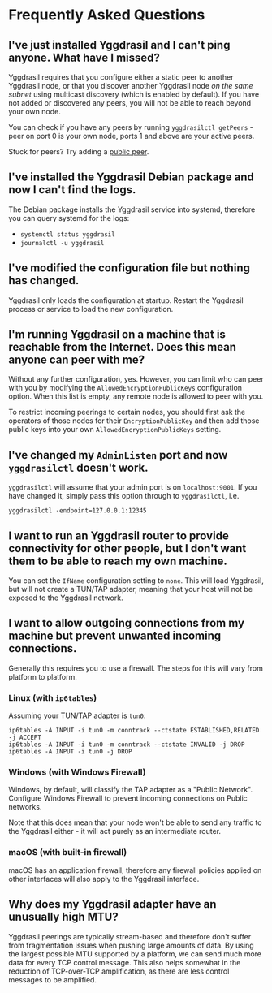 # Frequently Asked Questions

## I've just installed Yggdrasil and I can't ping anyone. What have I missed?

Yggdrasil requires that you configure either a static peer to another Yggdrasil node, or that you discover another Yggdrasil node *on the same subnet* using multicast discovery (which is enabled by default). If you have not added or discovered any peers, you will not be able to reach beyond your own node.

You can check if you have any peers by running `yggdrasilctl getPeers` - peer on port 0 is your own node, ports 1 and above are your active peers.

Stuck for peers? Try adding a [public peer](https://github.com/yggdrasil-network/public-peers).

## I've installed the Yggdrasil Debian package and now I can't find the logs.

The Debian package installs the Yggdrasil service into systemd, therefore you can query systemd for the logs:
- `systemctl status yggdrasil`
- `journalctl -u yggdrasil`

## I've modified the configuration file but nothing has changed.

Yggdrasil only loads the configuration at startup. Restart the Yggdrasil process or service to load the new configuration.

## I'm running Yggdrasil on a machine that is reachable from the Internet. Does this mean anyone can peer with me?

Without any further configuration, yes. However, you can limit who can peer with you by modifying the `AllowedEncryptionPublicKeys` configuration option. When this list is empty, any remote node is allowed to peer with you.

To restrict incoming peerings to certain nodes, you should first ask the operators of those nodes for their `EncryptionPublicKey` and then add those public keys into your own `AllowedEncryptionPublicKeys` setting. 

## I've changed my `AdminListen` port and now `yggdrasilctl` doesn't work.

`yggdrasilctl` will assume that your admin port is on `localhost:9001`. If you have changed it, simply pass this option through to `yggdrasilctl`, i.e.
```
yggdrasilctl -endpoint=127.0.0.1:12345
```

## I want to run an Yggdrasil router to provide connectivity for other people, but I don't want them to be able to reach my own machine.

You can set the `IfName` configuration setting to `none`. This will load Yggdrasil, but will not create a TUN/TAP adapter, meaning that your host will not be exposed to the Yggdrasil network.

## I want to allow outgoing connections from my machine but prevent unwanted incoming connections.

Generally this requires you to use a firewall. The steps for this will vary from platform to platform.

### Linux (with `ip6tables`)
Assuming your TUN/TAP adapter is `tun0`:
```
ip6tables -A INPUT -i tun0 -m conntrack --ctstate ESTABLISHED,RELATED -j ACCEPT
ip6tables -A INPUT -i tun0 -m conntrack --ctstate INVALID -j DROP
ip6tables -A INPUT -i tun0 -j DROP
```

### Windows (with Windows Firewall)
Windows, by default, will classify the TAP adapter as a "Public Network". Configure Windows Firewall to prevent incoming connections on Public networks.

Note that this does mean that your node won't be able to send any traffic to the Yggdrasil either - it will act purely as an intermediate router.

### macOS (with built-in firewall)
macOS has an application firewall, therefore any firewall policies applied on other interfaces will also apply to the Yggdrasil interface.

## Why does my Yggdrasil adapter have an unusually high MTU?

Yggdrasil peerings are typically stream-based and therefore don't suffer from fragmentation issues when pushing large amounts of data. By using the largest possible MTU supported by a platform, we can send much more data for every TCP control message. This also helps somewhat in the reduction of TCP-over-TCP amplification, as there are less control messages to be amplified.

